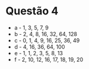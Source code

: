 # Questão 4

* a - 1, 3, 5, 7, 9
* b - 2, 4, 8, 16, 32, 64, 128
* c - 0, 1, 4, 9, 16, 25, 36, 49
* d - 4, 16, 36, 64, 100
* e - 1, 1, 2, 3, 5, 8, 13
* f - 2, 10, 12, 16, 17, 18, 19, 20

